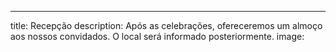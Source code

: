 ---
title: Recepção
description: Após as celebrações, ofereceremos um almoço aos nossos convidados. O local será informado posteriormente.
image: 

